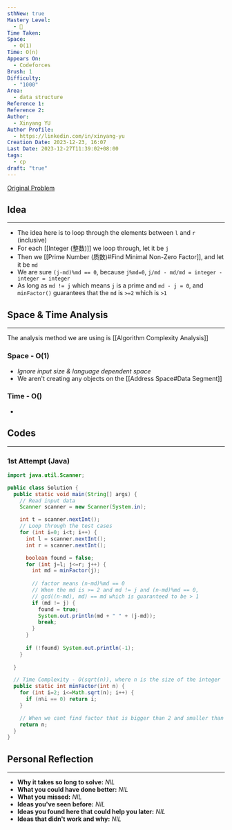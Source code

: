 ```yaml
---
sthNew: true
Mastery Level:
  - 📕
Time Taken: 
Space:
  - O(1)
Time: O(n)
Appears On:
  - Codeforces
Brush: 1
Difficulty:
  - "1000"
Area:
  - data structure
Reference 1: 
Reference 2: 
Author:
  - Xinyang YU
Author Profile:
  - https://linkedin.com/in/xinyang-yu
Creation Date: 2023-12-23, 16:07
Last Date: 2023-12-27T11:39:02+08:00
tags:
  - cp
draft: "true"
---
```

[Original Problem](https://codeforces.com/contest/1872/problem/C)
## Idea
---
- The idea here is to loop through the elements between `l` and `r` (inclusive)
- For each [[Integer (整数)]] we loop through, let it be `j`
- Then we [[Prime Number (质数)#Find Minimal Non-Zero Factor]], and let it be `md`
- We are sure `(j-md)%md == 0`, because `j%md=0`, `j/md - md/md = integer - integer = integer`
- As long as `md != j` which means `j` is a prime and `md - j = 0`, and `minFactor()` guarantees that the `md` is `>=2` which is `>1` 


## Space & Time Analysis
---
The analysis method we are using is [[Algorithm Complexity Analysis]]
### Space - O(1)
- *Ignore input size & language dependent space*
- We aren't creating any objects on the [[Address Space#Data Segment]]
### Time - O()
- 
 

## Codes
---
### 1st Attempt (Java)
```java
import java.util.Scanner;

public class Solution {
  public static void main(String[] args) {
    // Read input data
    Scanner scanner = new Scanner(System.in);

    int t = scanner.nextInt();
    // Loop through the test cases
    for (int i=0; i<t; i++) {
      int l = scanner.nextInt();
      int r = scanner.nextInt();

      boolean found = false;
      for (int j=l; j<=r; j++) {
        int md = minFactor(j);
        
        // factor means (n-md)%md == 0
        // When the md is >= 2 and md != j and (n-md)%md == 0,  
        // gcd((n-md), md) == md which is guaranteed to be > 1
        if (md != j) {
          found = true;
          System.out.println(md + " " + (j-md));
          break;
        }
      }
      
      if (!found) System.out.println(-1);
    }
    
  }

  // Time Complexity - O(sqrt(n)), where n is the size of the integer
  public static int minFactor(int n) {
    for (int i=2; i<=Math.sqrt(n); i++) {
      if (n%i == 0) return i;
    }

    // When we cant find factor that is bigger than 2 and smaller than n
    return n;
  }
}
```

## Personal Reflection
---
- **Why it takes so long to solve:** *NIL*
- **What you could have done better:** *NIL*
- **What you missed:** *NIL*
- **Ideas you've seen before:** *NIL*
- **Ideas you found here that could help you later:** *NIL*
- **Ideas that didn't work and why:** *NIL*